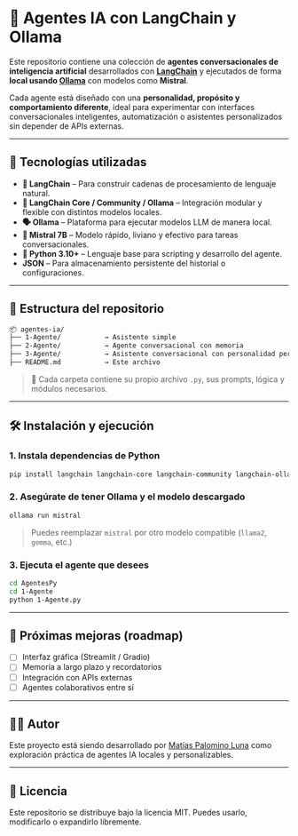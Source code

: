 # 🧠 Agentes IA con LangChain y Ollama

Este repositorio contiene una colección de **agentes conversacionales de inteligencia artificial** desarrollados con **[LangChain](https://www.langchain.com/)** y ejecutados de forma **local usando [Ollama](https://ollama.com/)** con modelos como **Mistral**.

Cada agente está diseñado con una **personalidad, propósito y comportamiento diferente**, ideal para experimentar con interfaces conversacionales inteligentes, automatización o asistentes personalizados sin depender de APIs externas.

---

## 🚀 Tecnologías utilizadas

- **🧠 LangChain** – Para construir cadenas de procesamiento de lenguaje natural.
- **🧱 LangChain Core / Community / Ollama** – Integración modular y flexible con distintos modelos locales.
- **🗣️ Ollama** – Plataforma para ejecutar modelos LLM de manera local.
- **🧠 Mistral 7B** – Modelo rápido, liviano y efectivo para tareas conversacionales.
- **🐍 Python 3.10+** – Lenguaje base para scripting y desarrollo del agente.
- **JSON** – Para almacenamiento persistente del historial o configuraciones.

---

## 📁 Estructura del repositorio

```bash
📦 agentes-ia/
├── 1-Agente/           → Asistente simple
├── 2-Agente/           → Agente conversacional con memoria
├── 3-Agente/           → Asistente conversacional con personalidad peruana, memoria y comandos 
├── README.md           → Este archivo
```

> 🔧 Cada carpeta contiene su propio archivo `.py`, sus prompts, lógica y módulos necesarios.

---

## 🛠️ Instalación y ejecución

### 1. Instala dependencias de Python

```bash
pip install langchain langchain-core langchain-community langchain-ollama
```

### 2. Asegúrate de tener Ollama y el modelo descargado

```bash
ollama run mistral
```

> Puedes reemplazar `mistral` por otro modelo compatible (`llama2`, `gemma`, etc.)

### 3. Ejecuta el agente que desees

```bash
cd AgentesPy
cd 1-Agente
python 1-Agente.py
```

---

## 🧪 Próximas mejoras (roadmap)

- [ ] Interfaz gráfica (Streamlit / Gradio)
- [ ] Memoria a largo plazo y recordatorios
- [ ] Integración con APIs externas
- [ ] Agentes colaborativos entre sí

---

## 👨‍💻 Autor

Este proyecto está siendo desarrollado por [Matías Palomino Luna](https://github.com/jmatias2411) como exploración práctica de agentes IA locales y personalizables.

---

## 📄 Licencia

Este repositorio se distribuye bajo la licencia MIT. Puedes usarlo, modificarlo o expandirlo libremente.
